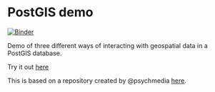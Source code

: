 # PostGIS demo
[![Binder](https://mybinder.org/badge_logo.svg)](https://mybinder.org/v2/gh/ian-r-rose/binder-postgis/master?urlpath=lab%2Ftree%2Fpostgis-ibis-geopandas.ipynb)

Demo of three different ways of interacting with geospatial data in a PostGIS database.

Try it out [here](postgis-ibis-geopandas.ipynb)

This is based on a repository created by @psychmedia
[here](https://github.com/psychemedia/jupyter-postgres-demo/tree/dockerfile-omero).

